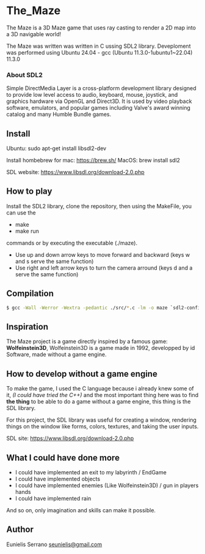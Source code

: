 # The_Maze

The Maze is a 3D Maze game that uses ray casting to render a 2D map into a 3D navigable world!

The Maze was written was written in C ussing SDL2 library. Deveploment was performed using Ubuntu 24.04 - gcc (Ubuntu 11.3.0-1ubuntu1~22.04) 11.3.0

### About SDL2 

Simple DirectMedia Layer is a cross-platform development library designed to provide low level access to audio, keyboard, mouse, joystick, and graphics hardware via OpenGL and Direct3D. It is used by video playback software, emulators, and popular games including Valve's award winning catalog and many Humble Bundle games.

## Install

Ubuntu: sudo apt-get install libsdl2-dev

Install hombebrew for mac: https://brew.sh/
MacOS: brew install sdl2

SDL website: https://www.libsdl.org/download-2.0.php

## How to play

Install the SDL2 library, clone the repository, then using the MakeFile, you can use the
- make
- make run

commands or by executing the executable (./maze).

- Use up and down arrow keys to move forward and backward (keys w and s serve the same function)
- Use right and left arrow keys to turn the camera arround (keys d and a serve the same function)


## Compilation
```sh
$ gcc -Wall -Werror -Wextra -pedantic ./src/*.c -lm -o maze `sdl2-config --cflags` `sdl2-config --libs`;
```
## Inspiration

The Maze project is a game directly inspired by a famous game: **Wolfeinstein3D**,
Wolfeinstein3D is a game made in 1992, developped by id Software, made without a game engine.

## How to develop without a game engine

To make the game, I used the C language because i already knew some of it, *(I could have tried the C++)*
and the most important thing here was to find **the thing** to be able to do a game without a game engine,
this thing is the SDL library.

For this project, the SDL library was useful for creating a window, rendering things on the window like forms, colors, textures, and taking the user inputs.

SDL site: https://www.libsdl.org/download-2.0.php

## What I could have done more

- I could have implemented an exit to my labyrinth / EndGame
- I could have implemented objects
- I could have implemented enemies (Like Wolfeinstein3D) / gun in players hands
- I could have implemented rain

And so on, only imagination and skills can make it possible.

## Author

Eunielis Serrano <seunielis@gmail.com>